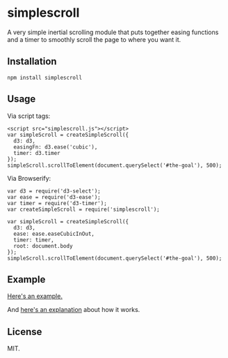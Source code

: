 simplescroll
============

A very simple inertial scrolling module that puts together easing functions and a timer to smoothly scroll the page to where you want it.

Installation
------------

    npm install simplescroll

Usage
-----

Via script tags:

    <script src="simplescroll.js"></script>
    var simpleScroll = createSimpleScroll({
      d3: d3,
      easingFn: d3.ease('cubic'),
      timer: d3.timer
    });
    simpleScroll.scrollToElement(document.querySelect('#the-goal'), 500);

Via Browserify:

    var d3 = require('d3-select');
    var ease = require('d3-ease');
    var timer = require('d3-timer');
    var createSimpleScroll = require('simplescroll');

    var simpleScroll = createSimpleScroll({
      d3: d3,
      ease: ease.easeCubicInOut,
      timer: timer,
      root: document.body
    });
    simpleScroll.scrollToElement(document.querySelect('#the-goal'), 500);

Example
-------

[Here's an example.](http://jimkang.com/simplescroll/example)

And [here's an explanation](http://bl.ocks.org/jimkang/e318dfad9c798a456ded) about how it works.

License
-------

MIT.
